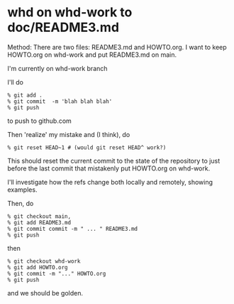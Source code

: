 # whd on whd-work to doc/README3.md

Method: There are two files: README3.md and HOWTO.org. I want to keep HOWTO.org on whd-work and put README3.md on main.

I'm currently on whd-work branch

I'll do 

    % git add .
    % git commit  -m 'blah blah blah'
    % git push
    
to push to github.com

Then 'realize' my mistake and (I think), do 

    % git reset HEAD~1 # (would git reset HEAD^ work?)
    
This should reset the current commit to the state of the repository to just before the last commit that mistakenly put HOWTO.org on whd-work.

I'll investigate how the refs change both locally and remotely, showing examples. 

Then, do 

    % git checkout main, 
    % git add README3.md
    % git commit commit -m " ... " README3.md 
    % git push
    
then
 
    % git checkout whd-work
    % git add HOWTO.org
    % git commit -m "..." HOWTO.org 
    % git push
    
and we should be golden.    

